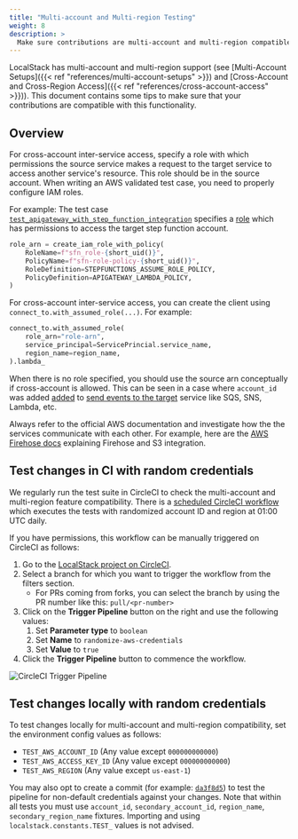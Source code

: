 ```yaml
---
title: "Multi-account and Multi-region Testing"
weight: 8
description: >
  Make sure contributions are multi-account and multi-region compatible.
---
```


LocalStack has multi-account and multi-region support (see [Multi-Account Setups]({{< ref "references/multi-account-setups" >}}) and [Cross-Account and Cross-Region Access]({{< ref "references/cross-account-access" >}})). 
This document contains some tips to make sure that your contributions are compatible with this functionality.

## Overview

For cross-account inter-service access, specify a role with which permissions the source service makes a request to the target service to access another service's resource. 
This role should be in the source account.
When writing an AWS validated test case, you need to properly configure IAM roles.

For example: 
The test case [`test_apigateway_with_step_function_integration`](https://github.com/localstack/localstack/blob/628b96b44a4fc63d880a4c1238a4f15f5803a3f2/tests/aws/services/apigateway/test_apigateway_basic.py#L999) specifies a [role](https://github.com/localstack/localstack/blob/628b96b44a4fc63d880a4c1238a4f15f5803a3f2/tests/aws/services/apigateway/test_apigateway_basic.py#L1029-L1034) which has permissions to access the target step function account.
```python
role_arn = create_iam_role_with_policy(
    RoleName=f"sfn_role-{short_uid()}",
    PolicyName=f"sfn-role-policy-{short_uid()}",
    RoleDefinition=STEPFUNCTIONS_ASSUME_ROLE_POLICY,
    PolicyDefinition=APIGATEWAY_LAMBDA_POLICY,
)
```

For cross-account inter-service access, you can create the client using `connect_to.with_assumed_role(...)`.
For example:
```python
connect_to.with_assumed_role(
    role_arn="role-arn",
    service_principal=ServicePrincial.service_name,
    region_name=region_name,
).lambda_
```
    
When there is no role specified, you should use the source arn conceptually if cross-account is allowed. 
This can be seen in a case where `account_id` was added [added](https://github.com/localstack/localstack/blob/ae31f63bb6d8254edc0c85a66e3c36cd0c7dc7b0/localstack/utils/aws/message_forwarding.py#L42) to [send events to the target](https://github.com/localstack/localstack/blob/ae31f63bb6d8254edc0c85a66e3c36cd0c7dc7b0/localstack/utils/aws/message_forwarding.py#L31) service like SQS, SNS, Lambda, etc. 

Always refer to the official AWS documentation and investigate how the the services communicate with each other. 
For example, here are the [AWS Firehose docs](https://docs.aws.amazon.com/firehose/latest/dev/controlling-access.html#cross-account-delivery-s3) explaining Firehose and S3 integration.


## Test changes in CI with random credentials

We regularly run the test suite in CircleCI to check the multi-account and multi-region feature compatibility. 
There is a [scheduled CircleCI workflow](https://github.com/localstack/localstack/blob/master/.circleci/config.yml) which executes the tests with randomized account ID and region at 01:00 UTC daily.

If you have permissions, this workflow can be manually triggered on CircleCI as follows:
1. Go to the [LocalStack project on CircleCI](https://app.circleci.com/pipelines/github/localstack/localstack).
1. Select a branch for which you want to trigger the workflow from the filters section.
    - For PRs coming from forks, you can select the branch by using the PR number like this: `pull/<pr-number>`
1. Click on the **Trigger Pipeline** button on the right and use the following values:
    1. Set **Parameter type** to `boolean`
    1. Set **Name** to `randomize-aws-credentials`
    1. Set **Value** to `true`
1. Click the **Trigger Pipeline** button to commence the workflow.

![CircleCI Trigger Pipeline](../randomize-aws-credentials.png)

## Test changes locally with random credentials

To test changes locally for multi-account and multi-region compatibility, set the environment config values as follows:

- `TEST_AWS_ACCOUNT_ID` (Any value except `000000000000`)
- `TEST_AWS_ACCESS_KEY_ID` (Any value except `000000000000`)
- `TEST_AWS_REGION` (Any value except `us-east-1`)

You may also opt to create a commit (for example: [`da3f8d5`](https://github.com/localstack/localstack/pull/9751/commits/da3f8d5f2328adb7c5c025722994fea4433c08ba)) to test the pipeline for non-default credentials against your changes. 
Note that within all tests you must use `account_id`, `secondary_account_id`, `region_name`, `secondary_region_name` fixtures.
Importing and using `localstack.constants.TEST_` values is not advised.
